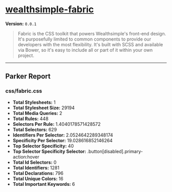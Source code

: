 # [wealthsimple-fabric]( http://fabric.wealthsimple.com )

**Version:** `0.0.1`

> Fabric is the CSS toolkit that powers Wealthsimple's front-end design. It's purposefully limited to common components to provide our developers with the most flexibility. It's built with SCSS and available via Bower, so it's easy to include all or part of it within your own project.

* * *

## Parker Report

### css/fabric.css

- **Total Stylesheets:** 1
- **Total Stylesheet Size:** 29194
- **Total Media Queries:** 2
- **Total Rules:** 448
- **Selectors Per Rule:** 1.4040178571428572
- **Total Selectors:** 629
- **Identifiers Per Selector:** 2.0524642289348174
- **Specificity Per Selector:** 19.028616852146264
- **Top Selector Specificity:** 40
- **Top Selector Specificity Selector:** .button[disabled].primary-action:hover
- **Total Id Selectors:** 0
- **Total Identifiers:** 1281
- **Total Declarations:** 796
- **Total Unique Colors:** 16
- **Total Important Keywords:** 6

